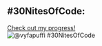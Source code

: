 ## #30NitesOfCode:
  [Check out my progress!](https://www.codedex.io/@vyfapuffi/30-nites-of-code)  
  ![@vyfapuffi #30NitesOfCode](https://www.codedex.io/api/petStatus?user=vyfapuffi)
